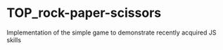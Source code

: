 # TOP_rock-paper-scissors
Implementation of the simple game to demonstrate recently acquired JS skills
